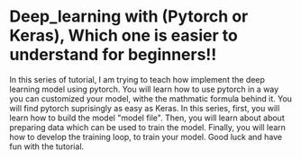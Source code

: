 # Deep_learning with (Pytorch or Keras), Which one is easier to understand for beginners!!
In this series of tutorial, I am trying to teach how implement the deep learning model using pytorch. You will learn how to use pytorch in a way you can customized your model, withe the mathmatic formula behind it. You will find pytorch suprisingly as easy as Keras. In this series, first, you will learn how to build the model "model file". Then, you will learn about about preparing data which can be used to train the model. Finally, you will learn how to develop the training loop, to train your model. Good luck and have fun with the tutorial.
